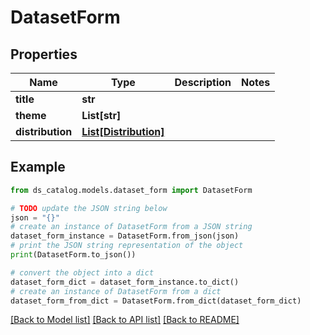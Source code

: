 # DatasetForm


## Properties

Name | Type | Description | Notes
------------ | ------------- | ------------- | -------------
**title** | **str** |  | 
**theme** | **List[str]** |  | 
**distribution** | [**List[Distribution]**](Distribution.md) |  | 

## Example

```python
from ds_catalog.models.dataset_form import DatasetForm

# TODO update the JSON string below
json = "{}"
# create an instance of DatasetForm from a JSON string
dataset_form_instance = DatasetForm.from_json(json)
# print the JSON string representation of the object
print(DatasetForm.to_json())

# convert the object into a dict
dataset_form_dict = dataset_form_instance.to_dict()
# create an instance of DatasetForm from a dict
dataset_form_from_dict = DatasetForm.from_dict(dataset_form_dict)
```
[[Back to Model list]](../README.md#documentation-for-models) [[Back to API list]](../README.md#documentation-for-api-endpoints) [[Back to README]](../README.md)


